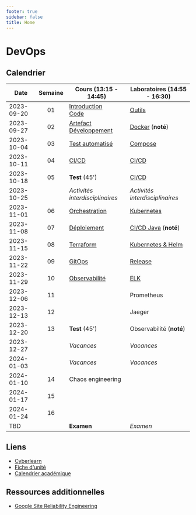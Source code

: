```yaml
---
footer: true
sidebar: false
title: Home
---
```


# DevOps

## Calendrier

| Date       | Semaine | Cours (13:15 - 14:45)                                            | Laboratoires (14:55 - 16:30)                |
| ---------- | :-----: | ---------------------------------------------------------------- | ------------------------------------------- |
| 2023-09-20 |   01    | [Introduction](./lessons/introduction)<br>[Code](./lessons/code) | [Outils](./labs/tools)                      |
| 2023-09-27 |   02    | [Artefact](./lessons/artefact)<br>[Développement](./lessons/dev) | [Docker](./labs/docker) (**noté**)          |
| 2023-10-04 |   03    | [Test automatisé](./lessons/test)                                | [Compose](./labs/compose)                   |
| 2023-10-11 |   04    | [CI/CD](./lessons/cicd)                                          | [CI/CD](./labs/cicd)                        |
| 2023-10-18 |   05    | **Test** (45')                                                   | [CI/CD](./labs/cicd)                        |
| 2023-10-25 |         | _Activités interdisciplinaires_                                  | _Activités interdisciplinaires_             |
| 2023-11-01 |   06    | [Orchestration](./lessons/orchestration)                         | [Kubernetes](./labs/kubernetes)             |
| 2023-11-08 |   07    | [Déploiement](./lessons/deploy)                                  | [CI/CD Java](./labs/cicd-java) (**noté**)   |
| 2023-11-15 |   08    | [Terraform](./lessons/terraform)                                 | [Kubernetes & Helm](./labs/kubernetes-helm) |
| 2023-11-22 |   09    | [GitOps](./lessons/gitops)                                       | [Release](./labs/release)                   |
| 2023-11-29 |   10    | [Observabilité](./lessons/observabilite)                         | [ELK](./labs/elk)                           |
| 2023-12-06 |   11    |                                                                  | Prometheus                                  |
| 2023-12-13 |   12    |                                                                  | Jaeger                                      |
| 2023-12-20 |   13    | **Test** (45')                                                   | Observabilité (**noté**)                    |
| 2023-12-27 |         | _Vacances_                                                       | _Vacances_                                  |
| 2024-01-03 |         | _Vacances_                                                       | _Vacances_                                  |
| 2024-01-10 |   14    | Chaos engineering                                                |                                             |
| 2024-01-17 |   15    |                                                                  |                                             |
| 2024-01-24 |   16    |                                                                  |                                             |
| TBD        |         | **Examen**                                                       | _Examen_                                    |

## Liens

- [Cyberlearn](https://cyberlearn.hes-so.ch/course/view.php?id=9480)
- [Fiche d'unité](https://gaps.heig-vd.ch/public/fiches/uv/uv.php?id=7181&plan=792)
- [Calendrier académique](https://heig-vd.ch/formation/bachelor/calendrier-academique/)

## Ressources additionnelles

- [Google Site Reliability Engineering](https://sre.google/)

<script setup>
import { onMounted, nextTick } from 'vue'

const date = new Date()
const day = date.getDay()
const currentDate = new Date(date.setDate(date.getDate() - day + (day === 0 ? -4 : 3)))
const dateText = currentDate.toISOString().split('T')[0]
const weekend = day === 0 || day === 6

onMounted(() => {
    Array.from(document.querySelectorAll("td"))
        .filter(a => a.textContent === dateText)
        .forEach(element => {
            const parent = element.parentElement
            parent.classList.add("current", weekend ? "weekend" : "week")
            nextTick(() => parent.scrollIntoView({ behavior: 'smooth' }))
        })
})
</script>
